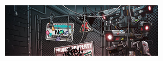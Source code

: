 <p align="center">
  <img alt="valinatic banner" src="https://raw.githubusercontent.com/valinatic/.github/main/assets/wicked.jpg"/>
</p>
